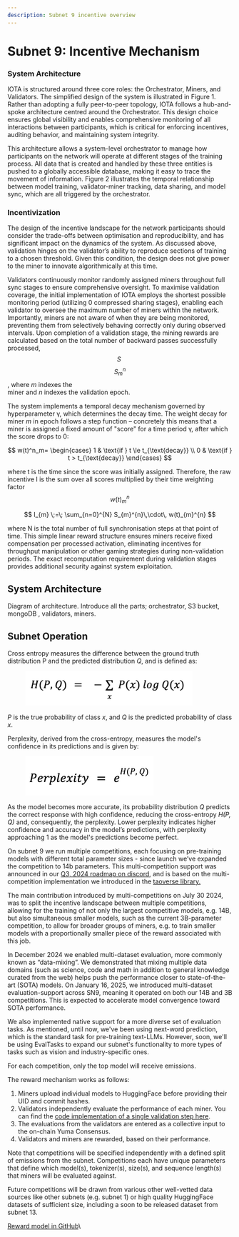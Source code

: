 ```yaml
---
description: Subnet 9 incentive overview
---
```


# Subnet 9: Incentive Mechanism

### System Architecture

IOTA is structured around three core roles: the Orchestrator, Miners, and Validators. The simplified design of the system is illustrated in Figure 1. Rather than adopting a fully peer-to-peer topology, IOTA follows a hub-and-spoke architecture centred around the Orchestrator. This design choice ensures global visibility and enables comprehensive monitoring of all interactions between participants, which is critical for enforcing incentives, auditing behavior, and maintaining system integrity.

This architecture allows a system-level orchestrator to manage how participants on the network will operate at different stages of the training process. All data that is created and handled by these three entities is pushed to a globally accessible database, making it easy to trace the movement of information. Figure 2 illustrates the temporal relationship between model training, validator-miner tracking, data sharing, and model sync, which are all triggered by the orchestrator.



### Incentivization

The design of the incentive landscape for the network participants should consider the trade-offs between optimisation and reproducibility, and has significant impact on the dynamics of the system. As discussed above, validation hinges on the validator’s ability to reproduce sections of training to a chosen threshold. Given this condition, the design does not give power to the miner to innovate algorithmically at this time.

Validators continuously monitor randomly assigned miners throughout full sync stages to ensure comprehensive oversight. To maximise validation coverage, the initial implementation of IOTA employs the shortest possible monitoring period (utilizing 0 compressed sharing stages), enabling each validator to oversee the maximum number of miners within the network. Importantly, miners are not aware of when they are being monitored, preventing them from selectively behaving correctly only during observed intervals. Upon completion of a validation stage, the mining rewards are calculated based on the total number of backward passes successfully processed, $$S~$$$$S^n_m$$, where _m_ indexes the\
miner and _n_ indexes the validation epoch.

The system implements a temporal decay mechanism governed by hyperparameter γ, which determines the decay time. The weight decay for miner _m_ in epoch follows a step function – concretely this means that a miner is assigned a fixed amount of "score" for a time period γ, after which the score drops to 0:

$$
w(t)^n_m=
\begin{cases}
  1 & \text{if } t \le t_{\text{decay}} \\
  0 & \text{if } t >  t_{\text{decay}}
\end{cases}
$$

where t is the time since the score was initially assigned. Therefore, the raw incentive I is the sum over all scores multiplied by their time weighting factor $$w(t)^n_m$$

$$
I_{m} \;=\; \sum_{n=0}^{N} S_{m}^{n}\,\cdot\, w(t)_{m}^{n}
$$

where N is the total number of full synchronisation steps at that point of time. This simple linear reward structure ensures miners receive fixed compensation per processed activation, eliminating incentives for throughput manipulation or other gaming strategies during non-validation periods. The exact recomputation requirement during validation stages provides additional security against system exploitation.

## System Architecture

Diagram of architecture. Introduce all the parts; orchestrator, S3 bucket, mongoDB , validators, miners.



## Subnet Operation

Cross entropy measures the difference between the ground truth distribution P and the predicted distribution _Q_, and is defined as:

<figure><img src="../../.gitbook/assets/Screenshot 2025-03-05 at 16.35.16.png" alt="" width="375"><figcaption></figcaption></figure>

_P_ is the true probability of class _x_, and _Q_ is the predicted probability of class _x_.

Perplexity, derived from the cross-entropy, measures the model's confidence in its predictions and is given by:

<figure><img src="../../.gitbook/assets/Screenshot 2025-03-05 at 16.35.21.png" alt="" width="288"><figcaption></figcaption></figure>

As the model becomes more accurate, its probability distribution _Q_ predicts the correct response with high confidence, reducing the cross-entropy _H(P, Q)_ and, consequently, the perplexity. Lower perplexity indicates higher confidence and accuracy in the model’s predictions, with perplexity approaching 1 as the model's predictions become perfect.

On subnet 9 we run multiple competitions, each focusing on pre-training models with different total parameter sizes - since launch we’ve expanded the competition to 14b parameters. This multi-competition support was announced in our [Q3, 2024 roadmap on discord](https://discord.com/channels/799672011265015819/1162768567821930597/1263909939978698773), and is based on the multi-competition implementation we introduced in the [taoverse library.](https://github.com/macrocosm-os/taoverse/tree/main/src/taoverse/model/competition)

The main contribution introduced by multi-competitions on July 30 2024, was to split the incentive landscape between multiple competitions, allowing for the training of not only the largest competitive models, e.g. 14B, but also simultaneous smaller models, such as the current 3B-parameter competition, to allow for broader groups of miners, e.g. to train smaller models with a proportionally smaller piece of the reward associated with this job.



In December 2024 we enabled multi-dataset evaluation, more commonly known as “data-mixing”. We demonstrated that mixing multiple data domains (such as science, code and math in addition to general knowledge curated from the web) helps push the performance closer to state-of-the-art (SOTA) models. On January 16, 2025, we introduced multi-dataset evaluation-support across SN9, meaning it operated on both our 14B and 3B competitions. This is expected to accelerate model convergence toward SOTA performance.

We also implemented native support for a more diverse set of evaluation tasks. As mentioned, until now, we've been using next-word prediction, which is the standard task for pre-training text-LLMs. However, soon, we'll be using EvalTasks to expand our subnet's functionality to more types of tasks such as vision and industry-specific ones.

For each competition, only the top model will receive emissions.&#x20;

The reward mechanism works as follows:

1. Miners upload individual models to HuggingFace before providing their UID and commit hashes.
2. Validators independently evaluate the performance of each miner. You can find the [code implementation of a single validation step here](https://github.com/macrocosm-os/pretraining/blob/52962cf006952b9df42488194165225bc1b8d667/neurons/validator.py#L497).
3. The evaluations from the validators are entered as a collective input to the on-chain Yuma Consensus.
4. Validators and miners are rewarded, based on their performance.

Note that competitions will be specified independently with a defined split of emissions from the subnet. Competitions each have unique parameters that define which model(s), tokenizer(s), size(s), and sequence length(s) that miners will be evaluated against.

Future competitions will be drawn from various other well-vetted data sources like other subnets (e.g. subnet 1) or high quality HuggingFace datasets of sufficient size, including a soon to be released dataset from subnet 13.&#x20;

[Reward model in GitHub](https://github.com/macrocosm-os/pretraining/blob/52962cf006952b9df42488194165225bc1b8d667/pretrain/validation.py#L47)\

